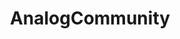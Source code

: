 ---
title: AnalogCommunity
crosslinks:
- analog
- sfwpornnetwork
- forgottenfilm
- photography
- photomarket
- Polaroid
---